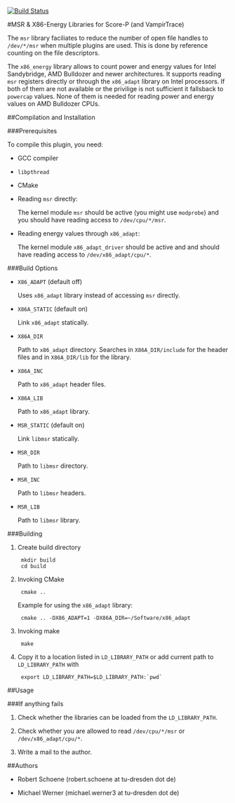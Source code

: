 [![Build Status](https://travis-ci.org/tud-zih-energy/x86_energy.svg?branch=master)](https://travis-ci.org/tud-zih-energy/x86_energy)

#MSR & X86-Energy Libraries for Score-P (and VampirTrace)

The `msr` library faciliates to reduce the number of open file handles to `/dev/*/msr` when multiple
plugins are used. This is done by reference counting on the file descriptors.

The `x86_energy` library allows to count power and energy values for Intel Sandybridge, AMD Bulldozer
and newer architectures. It supports reading `msr` registers directly or through the `x86_adapt`
library on Intel processors. If both of them are not available or the privilige is not sufficient 
it fallsback to `powercap` values. None of them is needed for reading power and energy values on AMD Bulldozer CPUs.

##Compilation and Installation

###Prerequisites

To compile this plugin, you need:

* GCC compiler

* `libpthread`

* CMake

* Reading `msr` directly:

    The kernel module `msr` should be active (you might use `modprobe`) and you should have reading
    access to `/dev/cpu/*/msr`.

* Reading energy values through `x86_adapt`:

    The kernel module `x86_adapt_driver` should be active and and should have reading access to
    `/dev/x86_adapt/cpu/*`.

###Build Options

* `X86_ADAPT` (default off)

    Uses `x86_adapt` library instead of accessing `msr` directly.


* `X86A_STATIC` (default on)

    Link `x86_adapt` statically.

* `X86A_DIR`

    Path to `x86_adapt` directory.
    Searches in `X86A_DIR/include` for the header files and in `X86A_DIR/lib` for the library.


* `X86A_INC`

    Path to `x86_adapt` header files.

* `X86A_LIB`

    Path to `x86_adapt` library.


* `MSR_STATIC` (default on)

    Link `libmsr` statically.

* `MSR_DIR`

    Path to `libmsr` directory.

* `MSR_INC`

    Path to `libmsr` headers.

* `MSR_LIB`

    Path to `libmsr` library.

###Building

1. Create build directory

        mkdir build
        cd build

2. Invoking CMake

        cmake ..

    Example for using the `x86_adapt` library:

        cmake .. -DX86_ADAPT=1 -DX86A_DIR=~/Software/x86_adapt

3. Invoking make

        make

4. Copy it to a location listed in `LD_LIBRARY_PATH` or add current path to `LD_LIBRARY_PATH` with

        export LD_LIBRARY_PATH=$LD_LIBRARY_PATH:`pwd`

##Usage

###If anything fails

1. Check whether the libraries can be loaded from the `LD_LIBRARY_PATH`.

2. Check whether you are allowed to read `/dev/cpu/*/msr` or `/dev/x86_adapt/cpu/*`.

3. Write a mail to the author.

##Authors

* Robert Schoene (robert.schoene at tu-dresden dot de)

* Michael Werner (michael.werner3 at tu-dresden dot de)
